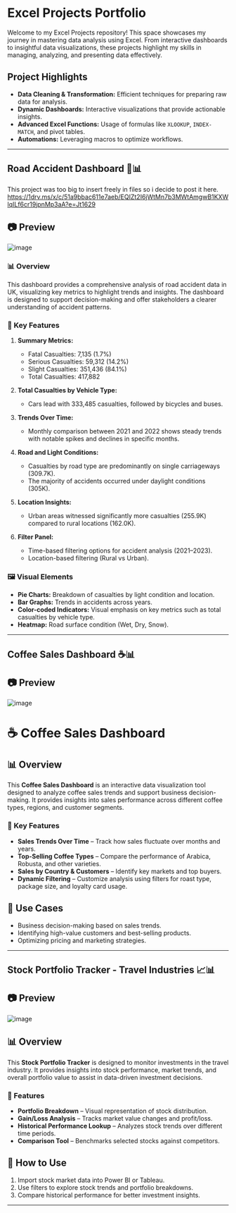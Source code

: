# Excel Projects Portfolio

Welcome to my Excel Projects repository! This space showcases my journey in mastering data analysis using Excel. From interactive dashboards to insightful data visualizations, these projects highlight my skills in managing, analyzing, and presenting data effectively.

## Project Highlights
- **Data Cleaning & Transformation:** Efficient techniques for preparing raw data for analysis.
- **Dynamic Dashboards:** Interactive visualizations that provide actionable insights.
- **Advanced Excel Functions:** Usage of formulas like `XLOOKUP`, `INDEX-MATCH`, and pivot tables.
- **Automations:** Leveraging macros to optimize workflows.

---

## Road Accident Dashboard 🚗📊
This project was too big to insert freely in files so i decide to post it here.
https://1drv.ms/x/c/51a9bbac611e7aeb/EQIZt2I6jWtMn7b3MWtAmgwB1KXWlqILf6cr19jpnMp3aA?e=Jt1629

## 📷 Preview 
![image](https://github.com/user-attachments/assets/93e7a735-43e0-4770-bf2e-93732928e92e)

### 📊 Overview
This dashboard provides a comprehensive analysis of road accident data in UK, visualizing key metrics to highlight trends and insights. The dashboard is designed to support decision-making and offer stakeholders a clearer understanding of accident patterns.

### 🚀 Key Features
1. **Summary Metrics:**
   - Fatal Casualties: 7,135 (1.7%)
   - Serious Casualties: 59,312 (14.2%)
   - Slight Casualties: 351,436 (84.1%)
   - Total Casualties: 417,882

2. **Total Casualties by Vehicle Type:**
   - Cars lead with 333,485 casualties, followed by bicycles and buses.

3. **Trends Over Time:**
   - Monthly comparison between 2021 and 2022 shows steady trends with notable spikes and declines in specific months.

4. **Road and Light Conditions:**
   - Casualties by road type are predominantly on single carriageways (309.7K).
   - The majority of accidents occurred under daylight conditions (305K).

5. **Location Insights:**
   - Urban areas witnessed significantly more casualties (255.9K) compared to rural locations (162.0K).

6. **Filter Panel:**
   - Time-based filtering options for accident analysis (2021–2023).
   - Location-based filtering (Rural vs Urban).

### 🖼️ Visual Elements
- **Pie Charts:** Breakdown of casualties by light condition and location.
- **Bar Graphs:** Trends in accidents across years.
- **Color-coded Indicators:** Visual emphasis on key metrics such as total casualties by vehicle type.
- **Heatmap:** Road surface condition (Wet, Dry, Snow).

---

## Coffee Sales Dashboard ☕📊

## 📷 Preview 
![image](https://github.com/user-attachments/assets/33709d1a-c76f-4cad-8fa9-e4fe0a54a3f8)

# ☕ Coffee Sales Dashboard  

## 📊 Overview  
This **Coffee Sales Dashboard** is an interactive data visualization tool designed to analyze coffee sales trends and support business decision-making. It provides insights into sales performance across different coffee types, regions, and customer segments.  

### 🚀 Key Features  
- **Sales Trends Over Time** – Track how sales fluctuate over months and years.  
- **Top-Selling Coffee Types** – Compare the performance of Arabica, Robusta, and other varieties.  
- **Sales by Country & Customers** – Identify key markets and top buyers.  
- **Dynamic Filtering** – Customize analysis using filters for roast type, package size, and loyalty card usage.  

## 🎯 Use Cases  
- Business decision-making based on sales trends.  
- Identifying high-value customers and best-selling products.  
- Optimizing pricing and marketing strategies.   

---

## Stock Portfolio Tracker - Travel Industries 📈📊

## 📷 Preview 
![image](https://github.com/user-attachments/assets/5097e1e4-0d1b-42fe-97f9-fb66e40b9430)

## 📊 Overview
This **Stock Portfolio Tracker** is designed to monitor investments in the travel industry. It provides insights into stock performance, market trends, and overall portfolio value to assist in data-driven investment decisions.

### 🚀 Features
- **Portfolio Breakdown** – Visual representation of stock distribution.
- **Gain/Loss Analysis** – Tracks market value changes and profit/loss.
- **Historical Performance Lookup** – Analyzes stock trends over different time periods.
- **Comparison Tool** – Benchmarks selected stocks against competitors.

## 📌 How to Use
1. Import stock market data into Power BI or Tableau.
2. Use filters to explore stock trends and portfolio breakdowns.
3. Compare historical performance for better investment insights.

---
